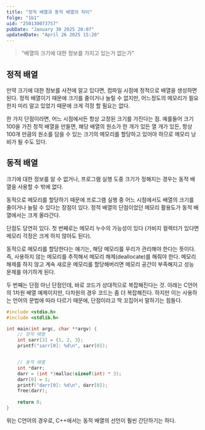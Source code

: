 ```yaml
---
title: "정적 배열과 동적 배열의 차이"
folge: "1b1"
uid: "250130073757"
pubDate: "January 30 2025 20:07"
updatedDate: "April 26 2025 15:20"
---
```


> "배열의 크기에 대한 정보를 가지고 있는가 없는가"

## 정적 배열

만약 크기에 대한 정보를 사전에 알고 있다면, 컴파일 시점에 정적으로 배열을 생성하면 된다. 정적 배열이기 때문에 크기를 줄이거나 늘릴 수 없지만, 어느정도의 메모리가 필요한지 미리 알고 있었기 때문에 크게 걱정 할 필요는 없다. 

한 가지 단점이라면, 어느 시점에서든 항상 고정된 크기를 가진다는 점. 예를들어 크기 100을 가진 정적 배열을 만들면, 해당 배열의 원소가 한 개가 있든 열 개가 있든, 항상 100개 만큼의 원소를 담을 수 있는 크기의 메모리를 할당하고 있어야 하므로 메모리 낭비가 될 수도 있다.

## 동적 배열

크기에 대한 정보를 알 수 없거나, 프로그램 실행 도중 크기가 정해지는 경우는 동적 배열을 사용할 수 밖에 없다. 

동적으로 메모리를 할당하기 때문에 프로그램 실행 중 어느 시점에서도 배열의 크기를 줄이거나 늘릴 수 있다는 장점이 있다. 정적 배열의 단점이었던 메모리 활용도가 동적 배열에서는 크게 올라간다.

단점도 당연히 있다. 첫 번째로는 메모리 누수의 가능성이 있다 (가비지 컬렉터가 있다면 메모리 걱정은 크게 하지 않아도 된다).

동적으로 메모리를 할당한다는 얘기는, 해당 메모리를 우리가 관리해야 한다는 뜻이다. 즉, 사용하지 않는 메모리를 추적해서 메모리 해제(deallocate)를 해줘야 한다. 메모리 해제를 하지 않고 계속 새로운 메모리를 할당해버리면 메모리 공간이 부족해지고 성능 문제를 야기하게 된다. 

두 번째는 단점 아닌 단점인데, 바로 코드가 상대적으로 복잡해진다는 것. 아래는 C언어의 1차원 배열 예제이지만, 다차원의 경우 코드는 좀 더 복잡해진다. 하지만 이는 사용하는 언어의 문법에 따라 다르기 때문에, 단점이라고 딱 꼬집어서 말하기는 힘들다.

```c
#include <stdio.h>
#include <stdlib.h>

int main(int argc, char **argv) {
	// 정적 배열
	int sarr[3] = {1, 2, 3};
	printf("sarr[0]: %d\n", sarr[0]);


	// 동적 배열
	int *darr;
	darr = (int *)malloc(sizeof(int) * 3);
	darr[0] = 1;
	printf("darr[0]: %d\n", darr[0]);
	free(darr);
	
	return 0;
}
```

위는 C언어의 경우로, C++에서는 동적 배열의 선언이 훨씬 간단하기는 하다.
